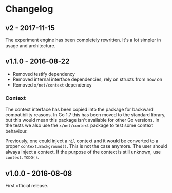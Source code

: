 # Changelog

## v2 - 2017-11-15

The experiment engine has been completely rewritten. It's a lot simpler in usage
and architecture.

## v1.1.0 - 2016-08-22

- Removed testify dependency
- Removed internal interface dependencies, rely on structs from now on
- Removed `x/net/context` dependency

### Context

The context interface has been copied into the package for backward
compatibility reasons. In Go 1.7 this has been moved to the standard library,
but this would mean this package isn't available for other Go versions. In the
tests we also use the `x/net/context` package to test some context behaviour.

Previously, one could inject a `nil` context and it would be converted to a
proper `context.Background()`. This is not the case anymore. The user should
always inject a context. If the purpose of the context is still unknown, use
`context.TODO()`.

## v1.0.0 - 2016-08-08
First official release.
